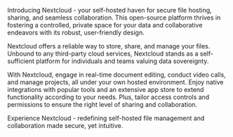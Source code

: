 Introducing Nextcloud - your self-hosted haven for secure file hosting, sharing, and seamless collaboration. This open-source platform thrives in fostering a controlled, private space for your data and collaborative endeavors with its robust, user-friendly design.

Nextcloud offers a reliable way to store, share, and manage your files. Unbound to any third-party cloud services, Nextcloud stands as a self-sufficient platform for individuals and teams valuing data sovereignty.

With Nextcloud, engage in real-time document editing, conduct video calls, and manage projects, all under your own hosted environment. Enjoy native integrations with popular tools and an extensive app store to extend functionality according to your needs. Plus, tailor access controls and permissions to ensure the right level of sharing and collaboration.

Experience Nextcloud - redefining self-hosted file management and collaboration made secure, yet intuitive.